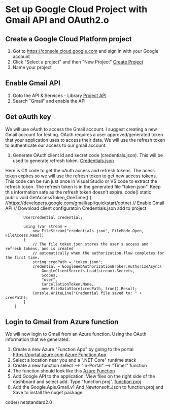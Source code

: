 # Set up Google Cloud Project with Gmail API and OAuth2.o

## Create a Google Cloud Platform project

1. Got to https://console.cloud.google.com and sign in with your Google account
2. Click "Select a project" and then "New Project"
[Create Project](https://github.com/Zycroft/Azure-Gmail-integration/blob/master/Part%201%20-%20Gmail%20API%20and%20oAuth/Resources/GCP1.png)
3. Name your project

## Enable Gmail API

1. Goto the API & Services - Library
[Project API](https://github.com/Zycroft/Azure-Gmail-integration/blob/master/Part%201%20-%20Gmail%20API%20and%20oAuth/Resources/GCP2.png)
2. Search "Gmail" and enable the API

## Get oAuth key

We will use oAuth to access the Gmail account. I suggest creating a new Gmail account for testing. OAuth requires a user approved/generated token that your application uses to access their data. We will use the refresh token to authenticate our access to our gmail account.

1. Generate OAuth client id and secret code (credentials.json).  This will be used to generate refresh token.
[Credentials.json](https://github.com/Zycroft/Azure-Gmail-integration/blob/master/Part%201%20-%20Gmail%20API%20and%20oAuth/Resources/GCP3.png)

Here is C# code to get the oAuth access and refresh tokens.  The acess token expires so we will use the refresh token to get new access tokens.  This code can be run just once in Visual Studio or VS code to extract the refresh token. The refresh token is in the generated file "token.json". Keep this information safe as the refresh token doesn't expire.
code()
        static public void GetAccessToken_OneTime()
        {
            //https://developers.google.com/gmail/api/quickstart/dotnet
            // Enable Gmail API
            // Download  client configuratoin Credentials.json add to project


            UserCredential credential;

            using (var stream =
                new FileStream("credentials.json", FileMode.Open, FileAccess.Read))
            {
                // The file token.json stores the user's access and refresh tokens, and is created
                // automatically when the authorization flow completes for the first time.
                string credPath = "token.json";
                credential = GoogleWebAuthorizationBroker.AuthorizeAsync(
                    GoogleClientSecrets.Load(stream).Secrets,
                    Scopes,
                    "user",
                    CancellationToken.None,
                    new FileDataStore(credPath, true)).Result;
                Console.WriteLine("Credential file saved to: " + credPath);
            }
        }

## Login to Gmail from Azure function

We will now login to Gmail from an Azure function. Using the OAuth information that we generated.

1. Create a new Azure "Function App" by going to the portal https://portal.azure.com
[Azure Function App](https://github.com/Zycroft/Azure-Gmail-integration/blob/master/Part%201%20-%20Gmail%20API%20and%20oAuth/Resources/Azure1.png)
2. Select a location near you and a ".NET Core" runtime stack
3. Create a new function select --> "In-Portal" --> "Timer"  function
4. The function should look like this
[Azure Function](https://github.com/Zycroft/Azure-Gmail-integration/blob/master/Part%201%20-%20Gmail%20API%20and%20oAuth/Resources/Azure2.png)
5. Add Google API to the application.  View files on the right side of the dashboard and select add.  Type "function.proj".
[function.proj](https://github.com/Zycroft/Azure-Gmail-integration/blob/master/Part%201%20-%20Gmail%20API%20and%20oAuth/Resources/Azure3.png)
6. Add the Google.Apis.Gmail.v1 And Newtonsoft.Json to function.proj and Save to install the nuget package

code()
<Project Sdk="Microsoft.NET.Sdk">
<PropertyGroup>
    <TargetFramework>netstandard2.0</TargetFramework>
  </PropertyGroup>
  <ItemGroup>
    <PackageReference Include="Google.Apis.Gmail.v1" Version="1.40.2.1613"/>
    <PackageReference Include="Newtonsoft.Json" Version="10.0.3"/>
  </ItemGroup>
</Project>

